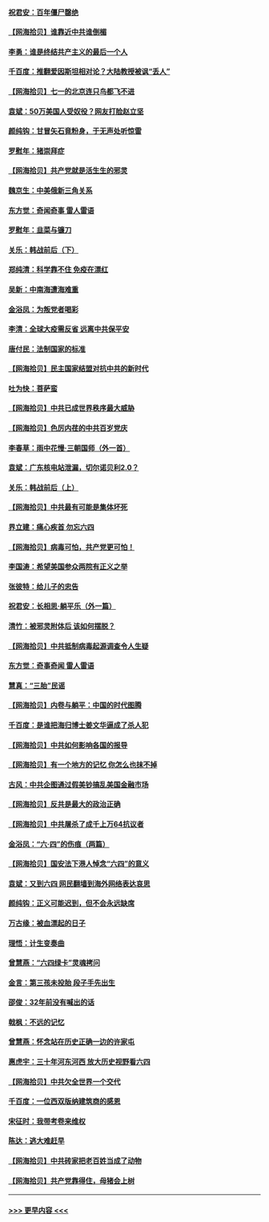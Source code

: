 #### [祝君安：百年僵尸罄绝](../pages/nsc993/n13045595.md?t=06251051) 
#### [【网海拾贝】谁靠近中共谁倒楣](../pages/nsc993/n13044667.md?t=06251051) 
#### [李勇：谁是终结共产主义的最后一个人](../pages/nsc993/n13044397.md?t=06251051) 
#### [千百度：推翻爱因斯坦相对论？大陆教授被讽“丢人”](../pages/nsc993/n13043908.md?t=06251051) 
#### [【网海拾贝】七一的北京连只鸟都飞不进](../pages/nsc993/n13041377.md?t=06251051) 
#### [袁斌：50万美国人受奴役？网友打脸赵立坚](../pages/nsc993/n13041330.md?t=06251051) 
#### [颜纯钩：甘冒矢石竟粉身，于无声处听惊雷](../pages/nsc993/n13041140.md?t=06251051) 
#### [罗慰年：猪崇拜症](../pages/nsc993/n13041071.md?t=06251051) 
#### [【网海拾贝】共产党就是活生生的邪灵](../pages/nsc993/n13036627.md?t=06251051) 
#### [魏京生：中美俄新三角关系](../pages/nsc993/n13035986.md?t=06251051) 
#### [东方觉：奇闻奇事 雷人雷语](../pages/nsc993/n13035878.md?t=06251051) 
#### [罗慰年：韭菜与镰刀](../pages/nsc993/n13034374.md?t=06251051) 
#### [关乐：韩战前后（下）](../pages/nsc993/n13034113.md?t=06251051) 
#### [郑纯清：科学靠不住 免疫在漂红](../pages/nsc993/n13034093.md?t=06251051) 
#### [吴新：中南海遭海难重](../pages/nsc993/n13034084.md?t=06251051) 
#### [金浴凤：为叛党者喝彩](../pages/nsc993/n13034058.md?t=06251051) 
#### [李清：全球大疫需反省 远离中共保平安](../pages/nsc993/n13033784.md?t=06251051) 
#### [唐付民：法制国家的标准](../pages/nsc993/n13032944.md?t=06251051) 
#### [【网海拾贝】民主国家结盟对抗中共的新时代](../pages/nsc993/n13031717.md?t=06251051) 
#### [吐为快：菩萨蛮](../pages/nsc993/n13030033.md?t=06251051) 
#### [【网海拾贝】中共已成世界秩序最大威胁](../pages/nsc993/n13028138.md?t=06251051) 
#### [【网海拾贝】色厉内荏的中共百岁党庆](../pages/nsc993/n13025582.md?t=06251051) 
#### [李春草：雨中花慢‧三朝国师（外一首）](../pages/nsc993/n13025567.md?t=06251051) 
#### [袁斌：广东核电站泄漏，切尔诺贝利2.0？](../pages/nsc993/n13025475.md?t=06251051) 
#### [关乐：韩战前后（上）](../pages/nsc993/n13025387.md?t=06251051) 
#### [【网海拾贝】中共最有可能是集体坏死](../pages/nsc993/n13023101.md?t=06251051) 
#### [界立建：痛心疾首 勿忘六四](../pages/nsc993/n13022339.md?t=06251051) 
#### [【网海拾贝】病毒可怕，共产党更可怕！](../pages/nsc993/n13020728.md?t=06251051) 
#### [李国涛：希望美国参众两院有正义之举](../pages/nsc993/n13020674.md?t=06251051) 
#### [张彼特：给儿子的忠告](../pages/nsc993/n13018934.md?t=06251051) 
#### [祝君安：长相思‧躺平乐（外一篇）](../pages/nsc993/n13018923.md?t=06251051) 
#### [清竹：被邪灵附体后 该如何摆脱？](../pages/nsc993/n13018877.md?t=06251051) 
#### [【网海拾贝】中共抵制病毒起源调查令人生疑](../pages/nsc993/n13017785.md?t=06251051) 
#### [东方觉：奇事奇闻 雷人雷语](../pages/nsc993/n13017577.md?t=06251051) 
#### [慧真：“三胎”民谣](../pages/nsc993/n13017394.md?t=06251051) 
#### [【网海拾贝】内卷与躺平：中国的时代图腾](../pages/nsc993/n13016128.md?t=06251051) 
#### [千百度：是谁把海归博士姜文华逼成了杀人犯](../pages/nsc993/n13015218.md?t=06251051) 
#### [【网海拾贝】中共如何影响各国的报导](../pages/nsc993/n13012599.md?t=06251051) 
#### [【网海拾贝】有一个地方的记忆 你怎么也抹不掉](../pages/nsc993/n13009802.md?t=06251051) 
#### [古风：中共企图通过假美钞搞乱美国金融市场](../pages/nsc993/n13009626.md?t=06251051) 
#### [【网海拾贝】反共是最大的政治正确](../pages/nsc993/n13007051.md?t=06251051) 
#### [【网海拾贝】中共屠杀了成千上万64抗议者](../pages/nsc993/n13002713.md?t=06251051) 
#### [金浴凤：“六·四”的伤痕（两篇）](../pages/nsc993/n13001719.md?t=06251051) 
#### [【网海拾贝】国安法下港人悼念“六四”的意义](../pages/nsc993/n13001039.md?t=06251051) 
#### [袁斌：又到六四 网民翻墙到海外网络表达哀思](../pages/nsc993/n13000995.md?t=06251051) 
#### [颜纯钩：正义可能迟到，但不会永远缺席](../pages/nsc993/n13000920.md?t=06251051) 
#### [万古缘：被血漂起的日子](../pages/nsc993/n13000914.md?t=06251051) 
#### [理悟：计生变奏曲](../pages/nsc993/n13000414.md?t=06251051) 
#### [曾慧燕：“六四绿卡”灵魂拷问](../pages/nsc993/n13000277.md?t=06251051) 
#### [金言：第三孩未投胎 段子手先出生](../pages/nsc993/n13000215.md?t=06251051) 
#### [邵俊：32年前没有喊出的话](../pages/nsc993/n13000181.md?t=06251051) 
#### [戟枫：不远的记忆](../pages/nsc993/n13000121.md?t=06251051) 
#### [曾慧燕：怀念站在历史正确一边的许家屯](../pages/nsc993/n13000073.md?t=06251051) 
#### [惠虎宇：三十年河东河西 放大历史视野看六四](../pages/nsc993/n13000018.md?t=06251051) 
#### [【网海拾贝】中共欠全世界一个交代](../pages/nsc993/n12998706.md?t=06251051) 
#### [千百度：一位西双版纳建筑商的感恩](../pages/nsc993/n12998487.md?t=06251051) 
#### [宋征时：我带考卷来维权](../pages/nsc993/n12994088.md?t=06251051) 
#### [陈达：逃大难赶早](../pages/nsc993/n12993569.md?t=06251051) 
#### [【网海拾贝】中共砖家把老百姓当成了动物](../pages/nsc993/n12993483.md?t=06251051) 
#### [【网海拾贝】共产党靠得住，母猪会上树](../pages/nsc993/n12990730.md?t=06251051) 

----
#### [ >>> 更早内容 <<< ](../indexes/nsc993-earlier.md)
